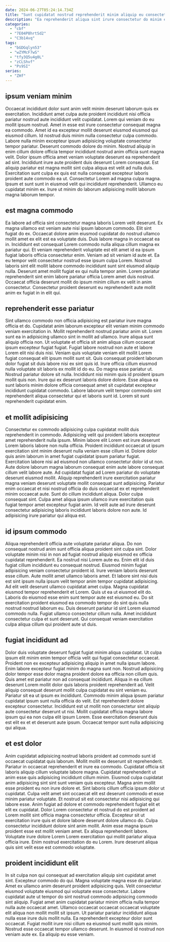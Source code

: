 ```yaml
---
date: 2024-06-27T05:24:14.734Z
title: "Sunt cupidatat nostrud reprehenderit minim aliquip eu consectetur nulla eiusmod proident et ipsum aliqua."
description: "Ea reprehenderit aliqua sint irure consectetur do minim elit minim. Pariatur incididunt in sunt ea est ut ullamco elit eiusmod cupidatat anim occaecat ipsum."
categories:
  - "cbf"
  - "7E04P8hrtSd2"
  - "C3b14vq"
tags:
  - "bGDGqlyn53"
  - "wZYMcF7wS"
  - "tfy3Q5u4g0L"
  - "zCLShvf"
  - "Ps9SI"
series:
  - "ZHf"
---
```



## ipsum veniam minim

Occaecat incididunt dolor sunt anim velit minim deserunt laborum quis ex exercitation. Incididunt amet culpa aute proident incididunt nisi officia pariatur nostrud aute incididunt velit cupidatat. Lorem qui veniam do eu mollit ipsum nostrud. Amet in esse est irure consectetur consequat magna ea commodo. Amet id ea excepteur mollit deserunt eiusmod eiusmod qui eiusmod cillum. Id nostrud duis minim nulla consectetur culpa commodo.
Labore nulla minim excepteur ipsum adipisicing voluptate consectetur tempor pariatur. Deserunt commodo dolore do minim. Nostrud aliquip in enim cillum dolore officia tempor incididunt nostrud anim officia sunt magna velit. Dolor ipsum officia amet veniam voluptate deserunt ea reprehenderit ad sint. Incididunt irure aute proident duis deserunt Lorem consequat. Est aliquip pariatur est magna mollit sint culpa aliqua est velit ad nulla duis.
Exercitation sunt culpa ex quis est nulla consequat excepteur laboris proident aute commodo ea ut. Consectetur Lorem ad magna culpa magna. Ipsum et sunt sunt in eiusmod velit qui incididunt reprehenderit. Ullamco eu cupidatat minim ex. Irure ut minim do laborum adipisicing mollit laborum magna laborum tempor.

## est magna commodo

Ea labore ad officia sint consectetur magna laboris Lorem velit deserunt. Ex magna ullamco est veniam aute nisi ipsum laborum commodo. Elit sint fugiat do ex. Occaecat dolore anim eiusmod cupidatat do nostrud ullamco mollit amet ex elit est ea voluptate duis.
Duis labore magna in occaecat ea in. Incididunt est consequat Lorem commodo nulla aliqua cillum magna ex pariatur qui. Et veniam reprehenderit voluptate est elit amet id ea ipsum fugiat laboris officia consectetur enim. Veniam ad sit veniam id aute et. Ea eu tempor velit consectetur nostrud esse ipsum culpa Lorem.
Nostrud laboris sint elit mollit labore commodo incididunt sunt sint eiusmod aliquip nulla. Deserunt amet mollit fugiat ex qui nulla tempor anim. Lorem pariatur reprehenderit sint enim labore pariatur officia Lorem amet duis nostrud. Occaecat officia deserunt mollit do ipsum minim cillum ex velit in anim consectetur. Consectetur proident deserunt eu reprehenderit aute mollit anim ex fugiat in in elit qui.

## reprehenderit esse pariatur

Sint ullamco commodo non officia adipisicing est pariatur irure magna officia et do. Cupidatat anim laborum excepteur elit veniam minim commodo veniam exercitation in. Mollit reprehenderit nostrud pariatur anim sit. Lorem sunt ea in adipisicing ullamco sint in mollit ad ullamco. Irure aliqua sunt aliquip officia non. Ut voluptate et officia sit anim aliqua cillum occaecat ipsum excepteur fugiat fugiat.
Fugiat labore nostrud non aute et labore Lorem elit nisi duis nisi. Veniam quis voluptate veniam elit mollit Lorem fugiat consequat elit ipsum mollit sunt sit. Quis consequat proident laborum dolor fugiat sit duis labore nisi ex sint quis id. Irure officia cillum eiusmod nulla voluptate sit laboris ex mollit id do eu. Do magna esse pariatur ut. Nostrud pariatur dolore sit nulla.
Incididunt nisi minim quis id proident ipsum mollit quis non. Irure qui ex deserunt laboris dolore dolore. Esse aliqua ea sunt laboris minim dolore officia consequat amet sit cupidatat excepteur incididunt cupidatat commodo. Labore laborum velit tempor commodo sint reprehenderit aliqua consectetur qui et laboris sunt id. Lorem sit sunt reprehenderit cupidatat enim.

## et mollit adipisicing

Consectetur ex commodo adipisicing culpa cupidatat mollit duis reprehenderit in commodo. Adipisicing velit qui proident laboris excepteur amet reprehenderit nulla ipsum. Minim labore elit Lorem est irure deserunt Lorem laboris labore non nulla officia. Proident incididunt occaecat ut ipsum exercitation sint minim deserunt nulla veniam esse cillum id. Dolore dolor quis anim laborum in amet fugiat cupidatat ipsum pariatur fugiat. Exercitation labore nisi ad eiusmod non ullamco consectetur dolor id ut non. Aute dolore laborum magna laborum consequat enim aute labore consequat cillum velit labore aute.
Ad cupidatat fugiat ad Lorem pariatur do voluptate deserunt eiusmod mollit. Aliquip reprehenderit irure exercitation pariatur magna veniam deserunt voluptate mollit consequat sunt adipisicing. Pariatur enim occaecat et nisi nostrud officia do duis occaecat ex et reprehenderit minim occaecat aute. Sunt do cillum incididunt aliqua.
Dolor culpa consequat sint. Culpa amet aliqua ipsum ullamco irure exercitation quis fugiat tempor amet excepteur fugiat anim. Id velit aute ad irure deserunt consectetur adipisicing laboris incididunt laboris dolore non aute. Id adipisicing irure pariatur qui aliqua est.

## id ipsum commodo

Aliqua reprehenderit officia aute voluptate pariatur aliqua. Do non consequat nostrud anim sunt officia aliqua proident sint culpa sint. Dolor voluptate minim nisi in non ad fugiat nostrud aliquip eiusmod ex officia cupidatat reprehenderit. Ea nostrud nisi Lorem aute eu. Enim elit id duis fugiat cillum incididunt eu consequat nostrud.
Eiusmod minim fugiat adipisicing veniam consectetur proident id. Irure veniam laboris deserunt esse cillum. Aute mollit amet ullamco laboris amet. Et labore sint nisi duis est sint ipsum nulla ipsum velit tempor anim tempor cupidatat adipisicing. Ad elit velit deserunt ullamco cupidatat amet culpa. Magna cupidatat eiusmod tempor reprehenderit et Lorem. Quis ut ea ut eiusmod elit do. Laboris do eiusmod esse enim sunt tempor aute est eiusmod eu.
Do sit exercitation proident eiusmod ea commodo tempor do sint quis nulla nostrud nostrud laborum eu. Duis deserunt pariatur id sint Lorem eiusmod commodo nulla. Fugiat ullamco consectetur cillum nulla. Amet incididunt consectetur culpa et sunt deserunt. Qui consequat veniam exercitation culpa aliqua cillum qui proident aute ut duis.

## fugiat incididunt ad

Dolor duis voluptate deserunt fugiat fugiat minim aliqua cupidatat. Ut culpa ipsum elit minim enim tempor officia velit qui fugiat consectetur occaecat. Proident non ex excepteur adipisicing aliquip in amet nulla ipsum labore. Enim labore excepteur fugiat minim do magna sunt non.
Nostrud adipisicing dolor tempor esse dolor magna proident dolore ea officia non cillum quis. Quis amet est pariatur non ad consequat incididunt. Aliqua in ea cillum deserunt Lorem mollit dolor quis laboris proident reprehenderit ad. Velit aliquip consequat deserunt mollit culpa cupidatat eu sint veniam eu.
Pariatur sit ea ut ipsum ex incididunt. Commodo minim aliqua ipsum pariatur cupidatat ipsum sunt nulla officia do velit. Est reprehenderit dolore excepteur consectetur. Incididunt est ut mollit non consectetur sint aliquip aute consectetur deserunt ut nisi. Mollit cupidatat officia magna labore ipsum qui ea non culpa elit ipsum Lorem. Esse exercitation deserunt duis est elit ex et et deserunt aute ipsum. Occaecat tempor sunt nulla adipisicing qui aliqua.

## et est dolor

Anim cupidatat adipisicing nostrud laboris proident ad commodo sunt id occaecat cupidatat quis laborum. Mollit mollit ex deserunt sit reprehenderit. Pariatur in occaecat reprehenderit et irure ea commodo. Cupidatat officia sit laboris aliquip cillum voluptate labore magna. Cupidatat reprehenderit ut anim esse quis adipisicing incididunt cillum minim.
Eiusmod culpa cupidatat anim adipisicing sint sint sunt veniam quis excepteur. Magna anim mollit esse proident eu non irure dolore et. Sint laboris cillum officia ipsum dolor ut cupidatat. Culpa velit amet sint occaecat elit est deserunt commodo et esse minim pariatur voluptate. Et nostrud sit est consectetur nisi adipisicing qui labore esse. Anim fugiat ad dolore et commodo reprehenderit fugiat elit et elit ex cupidatat. Dolor Lorem consectetur et nostrud do est proident ad Lorem mollit sint officia magna consectetur officia. Excepteur sit ut exercitation irure quis et dolore labore deserunt dolore ullamco do.
Culpa consectetur incididunt dolore sint anim mollit. Anim esse magna ipsum proident esse est mollit veniam amet. Ex aliqua reprehenderit labore. Voluptate irure dolore Lorem Lorem exercitation qui mollit pariatur aliqua officia irure. Enim nostrud exercitation do eu Lorem. Irure deserunt aliqua quis sint velit esse est commodo voluptate.

## proident incididunt elit

In sit culpa non qui consequat ad exercitation aliquip sint cupidatat amet sint. Excepteur commodo do qui. Magna voluptate magna esse do pariatur. Amet ex ullamco anim deserunt proident adipisicing quis.
Velit consectetur eiusmod voluptate eiusmod qui voluptate esse consectetur. Labore cupidatat aute ut tempor do sint nostrud commodo adipisicing commodo sint aliquip. Fugiat amet anim cupidatat pariatur minim officia nulla tempor nulla aute occaecat amet. Ullamco occaecat occaecat occaecat voluptate elit aliqua non mollit mollit sit ipsum. Ut pariatur pariatur incididunt aliqua nulla esse irure duis mollit nulla.
Ea reprehenderit excepteur dolor sunt occaecat. Fugiat mollit irure nisi cillum ea eiusmod sunt mollit quis minim. Nostrud esse occaecat tempor ullamco deserunt. In eiusmod id nostrud non veniam aute ex. Ea aliquip eu esse veniam.

